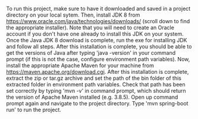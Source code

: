 To run this project, make sure to have it downloaded and saved in a project directory on your local sytem. Then, 
install JDK 8 from https://www.oracle.com/java/technologies/downloads/ (scroll down to find the appropriate installer). Note that you will need to create an Oracle
account if you don't have one already to install this JDK on your system. Once the Java JDK 8 download is complete, run the exe for installing JDK and follow all steps.
After this installation is complete, you should be able to get the versions of Java after typing 'java -version' in your command prompt (if this is not the case,
configure environment path variables). Now, install the appropriate Apache Maven for your machine from https://maven.apache.org/download.cgi. 
After this installation is complete, extract the zip or tar.gz archive and set the path of the bin folder of this extracted folder in environment path variables.
Check that path has been set correctly by typing 'mvn -v' in command prompt, which should return the version of Apache Maven installed (e.g. 3.8.5). 
Open up command prompt again and navigate to the project directory. Type 'mvn spring-boot run' to run the project. 
